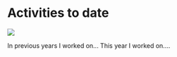 # Activities to date

![](https://img.shields.io/badge/status-in%20progress-yellow)

In previous years I worked on...
This year I worked on....
